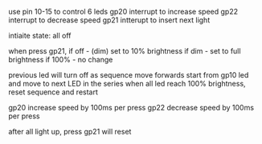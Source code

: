 use pin 10-15 to control 6 leds
gp20 interrupt to increase speed
gp22 interrupt to decrease speed
gp21 intterupt to insert next light

intiaite state: all off

when press gp21, 
    if off - (dim) set to 10% brightness
    if dim - set to full brightness
    if 100% - no change

previous led will turn off as sequence move forwards
start from gp10 led and move to next LED in the series
when all led reach  100% brightness, reset sequence and restart

gp20 increase speed by 100ms per press
gp22 decrease speed by 100ms per press

after all light up, press gp21 will reset
